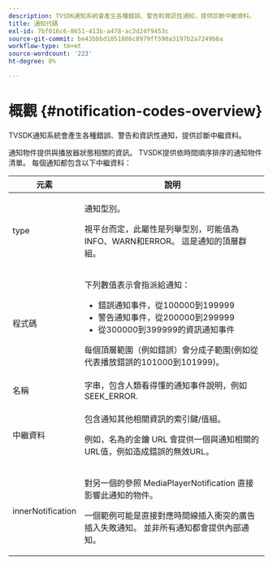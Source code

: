 ```yaml
---
description: TVSDK通知系統會產生各種錯誤、警告和資訊性通知，提供診斷中繼資料。
title: 通知代碼
exl-id: 7bf016c6-8651-413b-a478-ac2d24f9453c
source-git-commit: be43bbbd1051886c8979ff590a3197b2a7249b6a
workflow-type: tm+mt
source-wordcount: '223'
ht-degree: 0%

---
```


# 概觀 {#notification-codes-overview}

TVSDK通知系統會產生各種錯誤、警告和資訊性通知，提供診斷中繼資料。

通知物件提供與播放器狀態相關的資訊。 TVSDK提供依時間順序排序的通知物件清單。 每個通知都包含以下中繼資料：

<table frame="all" colsep="1" rowsep="1" id="table_1A32EFFE1834438D8261886EC9D7250D"> 
 <thead> 
  <tr rowsep="1"> 
   <th colname="1" class="entry"> 元素 </th> 
   <th colname="2" class="entry"> 說明 </th> 
  </tr> 
 </thead>
 <tbody> 
  <tr rowsep="1"> 
   <td colname="1"><span class="codeph"> type</span> </td> 
   <td colname="2"> <p>通知型別。 </p> <p>視平台而定，此屬性是列舉型別，可能值為INFO、WARN和ERROR。 這是通知的頂層群組。 </p> </td> 
  </tr> 
  <tr rowsep="1"> 
   <td colname="1"> <span class="codeph"> 程式碼</span> </td> 
   <td colname="2"> <p>下列數值表示會指派給通知： 
     <ul id="ul_A86BF89D6B3B410E81FAD718D3C4A9F0"> 
      <li id="li_8180972D704C40098723734DD4B45643">錯誤通知事件，從100000到199999 </li> 
      <li id="li_0EC29EA5F0034E5EBFEF8E68A6498D39">警告通知事件，從200000到299999 </li> 
      <li id="li_189A53D3D7EF4960A521AB04D00DCF70">從300000到399999的資訊通知事件 </li> 
     </ul> </p> <p>每個頂層範圍（例如錯誤）會分成子範圍(例如從代表播放錯誤的101000到101999)。 </p> </td> 
  </tr> 
  <tr rowsep="1"> 
   <td colname="1"><span class="codeph"> 名稱</span> </td> 
   <td colname="2">字串，包含人類看得懂的通知事件說明，例如 <span class="codeph"> SEEK_ERROR</span>. </td> 
  </tr> 
  <tr rowsep="1"> 
   <td colname="1"><span class="codeph"> 中繼資料</span> </td> 
   <td colname="2"> <p>包含通知其他相關資訊的索引鍵/值組。 </p> <p>例如，名為的金鑰 <span class="codeph"> URL</span> 會提供一個與通知相關的URL值，例如造成錯誤的無效URL。 </p> </td> 
  </tr> 
  <tr rowsep="0"> 
   <td colname="1"><span class="codeph"> innerNotification</span> </td> 
   <td colname="2"> <p>對另一個的參照 <span class="codeph"> MediaPlayerNotification</span> 直接影響此通知的物件。 </p> <p>一個範例可能是直接對應時間線插入衝突的廣告插入失敗通知。 並非所有通知都會提供內部通知。 </p> </td> 
  </tr> 
 </tbody> 
</table>
